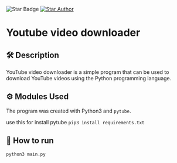 ![Star Badge](https://img.shields.io/static/v1?style=flat&color=green&logo=python&label=MiniPy&message=%F0%9F%8C%9F%20If%20you%20found%20it%20useful) <a href="https://github.com/VinayakHegde">![Star Author](https://img.shields.io/static/v1?&style=flat&color=green&logo=github&label=Author&message=Vinayak%20Hegde)</a>

# Youtube video downloader

## 🛠️ Description
YouTube video downloader is a simple program that can be used to download YouTube videos using the Python programming language.

## ⚙️ Modules Used

The program was created with Python3 and `pytube`.

use this for install pytube
`pip3 install requirements.txt`

## 🤖 How to run
`python3 main.py`

